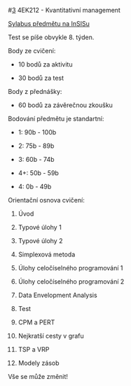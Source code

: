 #[3]() 4EK212 - Kvantitativní management

[Sylabus předmětu na InSISu](https://insis.vse.cz/auth/katalog/syllabus.pl?predmet=125459)

Test se píše obvykle 8. týden.

Body ze cvičení:

* 10 bodů za aktivitu

* 30 bodů za test

Body z přednášky:

* 60 bodů za závěrečnou zkoušku

Bodování předmětu je standartní:

* 1: 90b - 100b

* 2: 75b - 89b

* 3: 60b - 74b

* 4+: 50b - 59b

* 4: 0b - 49b

Orientační osnova cvičení:

1. Úvod

2. Typové úlohy 1

3. Typové úlohy 2

4. Simplexová metoda

5. Úlohy celočíselného programování 1

6. Úlohy celočíselného programování 2

7. Data Envelopment Analysis

8. Test

9. CPM a PERT

10. Nejkratší cesty v grafu

11. TSP a VRP

12. Modely zásob

Vše se může změnit!
